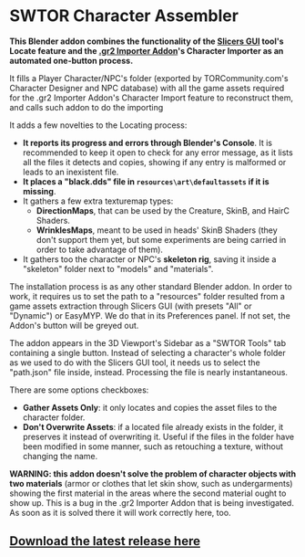 # SWTOR Character Assembler

**This Blender addon combines the functionality of the [Slicers GUI](https://github.com/SWTOR-Slicers/Slicers-GUI) tool's Locate feature and the [.gr2 Importer Addon](https://github.com/SWTOR-Slicers/Granny2-Plug-In-Blender-2.8x)'s Character Importer as an automated one-button process.**

It fills a Player Character/NPC's folder (exported by TORCommunity.com's Character Designer and NPC database) with all the game assets required for the .gr2 Importer Addon's Character Import feature to reconstruct them, and calls such addon to do the importing

It adds a few novelties to the Locating process:
* **It reports its progress and errors through Blender's Console**. It is recommended to keep it open to check for any error message, as it lists all the files it detects and copies, showing if any entry is malformed or leads to an inexistent file.
* **It places a "black.dds" file in `resources\art\defaultassets` if it is missing**.
* It gathers a few extra texturemap types:
  * **DirectionMaps**, that can be used by the Creature, SkinB, and HairC Shaders.
  * **WrinklesMaps**, meant to be used in heads' SkinB Shaders (they don't support them yet, but some experiments are being carried in order to take advantage of them).
* It gathers too the character or NPC's **skeleton rig**, saving it inside a "skeleton" folder next to "models" and "materials".

The installation process is as any other standard Blender addon. In order to work, it requires us to set the path to a "resources" folder resulted from a game assets extraction through Slicers GUI (with presets "All" or "Dynamic") or EasyMYP. We do that in its Preferences panel. If not set, the Addon's button will be greyed out.

The addon appears in the 3D Viewport's Sidebar as a "SWTOR Tools" tab containing a single button. Instead of selecting a character's whole folder as we used to do with the Slicers GUI tool, it needs us to select the "path.json" file inside, instead. Processing the file is nearly instantaneous.

There are some options checkboxes:

* **Gather Assets Only**: it only locates and copies the asset files to the character folder.
* **Don't Overwrite Assets**: if a located file already exists in the folder, it preserves it instead of overwriting it. Useful if the files in the folder have been modified in some manner, such as retouching a texture, without changing the name.

**WARNING: this addon doesn't solve the problem of character objects with two materials** (armor or clothes that let skin show, such as undergarments) showing the first material in the areas where the second material ought to show up. This is a bug in the .gr2 Importer Addon that is being investigated. As soon as it is solved there it will work correctly here, too.

## **[Download the latest release here](https://github.com/SWTOR-Slicers/SWTOR-Character-Locator/releases/latest)**
